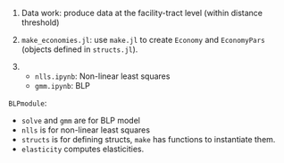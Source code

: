 1) Data work: produce data at the facility-tract level (within distance threshold)

2) `make_economies.jl`: use `make.jl` to create `Economy` and `EconomyPars` (objects defined in `structs.jl`).

3)
   - `nlls.ipynb`: Non-linear least squares
   - `gmm.ipynb`: BLP


`BLPmodule`: 
   - `solve` and `gmm` are for BLP model
   - `nlls` is for non-linear least squares
   - `structs` is for defining structs, `make` has functions to instantiate them.
   - `elasticity` computes elasticities.
